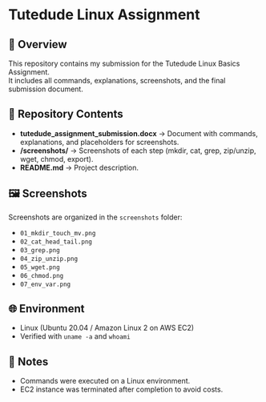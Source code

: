 # Tutedude Linux Assignment

## 📌 Overview
This repository contains my submission for the Tutedude Linux Basics Assignment.  
It includes all commands, explanations, screenshots, and the final submission document.

## 📂 Repository Contents
- **tutedude_assignment_submission.docx** → Document with commands, explanations, and placeholders for screenshots.
- **/screenshots/** → Screenshots of each step (mkdir, cat, grep, zip/unzip, wget, chmod, export).
- **README.md** → Project description.

## 🖼️ Screenshots
Screenshots are organized in the `screenshots` folder:
- `01_mkdir_touch_mv.png`
- `02_cat_head_tail.png`
- `03_grep.png`
- `04_zip_unzip.png`
- `05_wget.png`
- `06_chmod.png`
- `07_env_var.png`

## 🌐 Environment
- Linux (Ubuntu 20.04 / Amazon Linux 2 on AWS EC2)
- Verified with `uname -a` and `whoami`

## 🚀 Notes
- Commands were executed on a Linux environment.
- EC2 instance was terminated after completion to avoid costs.
